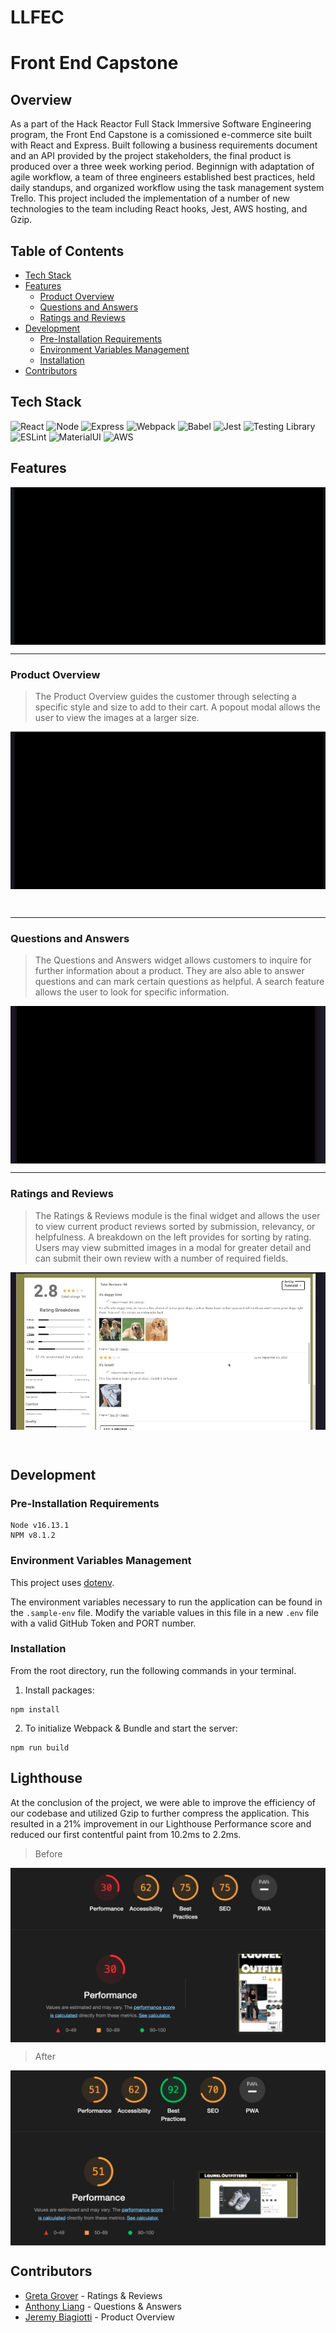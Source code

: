 # LLFEC
# Front End Capstone

## Overview

As a part of the Hack Reactor Full Stack Immersive Software Engineering program, the Front End Capstone is a comissioned e-commerce site built with React and Express. Built following a business requirements document and an API provided by the project stakeholders, the final product is produced over a three week working period. Beginnign with adaptation of agile workflow, a team of three engineers established best practices, held daily standups, and organized workflow using the task management system Trello. This project included the implementation of a number of new technologies to the team including React hooks, Jest, AWS hosting, and Gzip.

## Table of Contents

  - [Tech Stack](#tech-stack)
  - [Features](#features)
    - [Product Overview](#product-overview)
    - [Questions and Answers](#questions-and-answers)
    - [Ratings and Reviews](#ratings-and-reviews)
  - [Development](#development)
    - [Pre-Installation Requirements](#pre-installation-requirements)
    - [Environment Variables Management](#environment-variables-management)
    - [Installation](#installation)
  - [Contributors](#contributors)

## Tech Stack
![React](https://img.shields.io/badge/-React-61DAFB?logo=react&logoColor=white&style=for-the-badge)
![Node](https://img.shields.io/badge/-Node-9ACD32?logo=node.js&logoColor=white&style=for-the-badge)
![Express](https://img.shields.io/badge/-Express-DCDCDC?logo=express&logoColor=black&style=for-the-badge)
![Webpack](https://img.shields.io/badge/-Webpack-8DD6F9?logo=webpack&logoColor=white&style=for-the-badge)
![Babel](https://img.shields.io/badge/-Babel-F9DC3E?logo=babel&logoColor=white&style=for-the-badge)
![Jest](https://img.shields.io/badge/-Jest-C21325?logo=jest&logoColor=white&style=for-the-badge)
![Testing Library](https://img.shields.io/badge/-Testing_Library-E33332?logo=testing-library&logoColor=white&style=for-the-badge)
![ESLint](https://img.shields.io/badge/-ESLint-4B32C3?logo=eslint&logoColor=white&style=for-the-badge)
![MaterialUI](https://img.shields.io/badge/-Material--UI-%23blue.svg?style=for-the-badge&logo=mui&logoColor=white)
![AWS](https://img.shields.io/badge/-AWS-000000?logo=amazon-aws&logoColor=white&style=for-the-badge)
## Features


<img src='./src/ReadMeImages/LaurelOutfitters.gif' align="center"/>


***

### Product Overview

> The Product Overview guides the customer through selecting a specific style and size to add to their cart. A popout modal allows the user to view the images at a larger size.

<img src='./src/ReadMeImages/overview.gif' align="center"/>

&nbsp;

***

### Questions and Answers

> The Questions and Answers widget allows customers to inquire for further information about a product. They are also able to answer questions and can mark certain questions as helpful. A search feature allows the user to look for specific information.

<img src='./src/ReadMeImages/q&a.gif' align="center"/>

***

### Ratings and Reviews
> The Ratings & Reviews module is the final widget and allows the user to view current product reviews sorted by submission, relevancy, or helpfulness. A breakdown on the left provides for sorting by rating. Users may view submitted images in a modal for greater detail and can submit their own review with a number of required fields.

<img src='./src/ReadMeImages/reviews.gif' align="center"/>

&nbsp;

## Development

### Pre-Installation Requirements

```
Node v16.13.1
NPM v8.1.2
```

### Environment Variables Management

This project uses [dotenv](https://github.com/motdotla/dotenv).

The environment variables necessary to run the application can be found in the `.sample-env` file. Modify the variable values in this file in a new `.env` file with a valid GitHub Token and PORT number.

### Installation

From the root directory, run the following commands in your terminal.

1. Install packages:

```
npm install
```

2. To initialize Webpack & Bundle and start the server:
```
npm run build
```

## Lighthouse
At the conclusion of the project, we were able to improve the efficiency of our codebase and utilized Gzip to further compress the application. This resulted in a 21% improvement in our Lighthouse Performance score and reduced our first contentful paint from 10.2ms to 2.2ms.

>Before

<img src='./src/ReadMeImages/before.png' align="center"/>

>After

<img src='./src/ReadMeImages/after.png' align="center"/>

## Contributors

* [Greta Grover](https://github.com/grgrover) - Ratings & Reviews
* [Anthony Liang](https://github.com/anthonyliang3) - Questions & Answers
* [Jeremy Biagiotti](hhttps://github.com/Jremedyy) - Product Overview